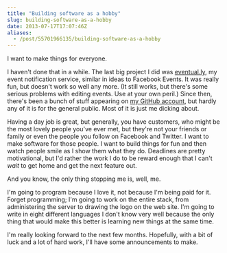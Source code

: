 ```yaml
---
title: "Building software as a hobby"
slug: building-software-as-a-hobby
date: 2013-07-17T17:07:46Z
aliases:
  - /post/55701966135/building-software-as-a-hobby
---
```


I want to make things for everyone.

I haven't done that in a while. The last big project I did was
[eventual.ly](http://eventual.ly/), my event notification service,
similar in ideas to Facebook Events. It was really fun, but doesn't work
so well any more. (It still works, but there's some serious problems
with editing events. Use at your own peril.) Since then, there's been a
bunch of stuff appearing on [my GitHub
account](https://github.com/SamirTalwar), but hardly any of it is for
the general public. Most of it is just me dicking about.

<!--more-->

Having a day job is great, but generally, you have customers, who might
be the most lovely people you've ever met, but they're not your friends
or family or even the people you follow on Facebook and Twitter. I want
to make software for those people. I want to build things for fun and
then watch people smile as I show them what they do. Deadlines are
pretty motivational, but I'd rather the work I do to be reward enough
that I can't _wait_ to get home and get the next feature out.

And you know, the only thing stopping me is, well, me.

I'm going to program because I love it, not because I'm being paid for
it. Forget programming; I'm going to work on the entire stack, from
administering the server to drawing the logo on the web site. I'm going
to write in eight different languages I don't know very well because the
only thing that would make this better is learning new things at the
same time.

I'm really looking forward to the next few months. Hopefully, with a bit
of luck and a lot of hard work, I'll have some announcements to make.
